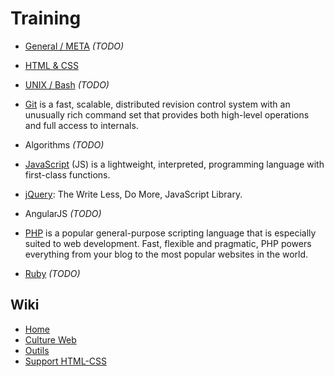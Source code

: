 # Training

* [General / META](https://github.com/simplonco/meta-general) _(TODO)_

* [HTML & CSS](https://github.com/simplonco/html-css)

* [UNIX / Bash](https://github.com/simplonco/unix-bash) _(TODO)_

* [Git](https://github.com/simplonco/git/)
  is a fast, scalable,
  distributed revision control
  system with an unusually rich
  command set that provides both
  high-level operations and full
  access to internals.

* Algorithms _(TODO)_

* [JavaScript](https://github.com/simplonco/js)
  (JS) is a lightweight, interpreted, programming language with first-class functions.

* [jQuery](https://github.com/simplonco/jquery): The Write Less, Do More, JavaScript Library.

* AngularJS _(TODO)_

* [PHP](https://github.com/simplonco/php)
  is a popular general-purpose scripting language that is especially suited to web development.
  Fast, flexible and pragmatic, PHP powers everything from your blog to the most popular websites in the world.

* [Ruby](https://github.com/simplonco/ruby) _(TODO)_

## Wiki

* [Home](https://github.com/simplonco/LeDepot/wiki)
* [Culture Web](https://github.com/simplonco/LeDepot/wiki/Culture-Web)
* [Outils](https://github.com/simplonco/LeDepot/wiki/Outils)
* [Support HTML-CSS](https://github.com/simplonco/LeDepot/wiki/Support-HTML--CSS)
